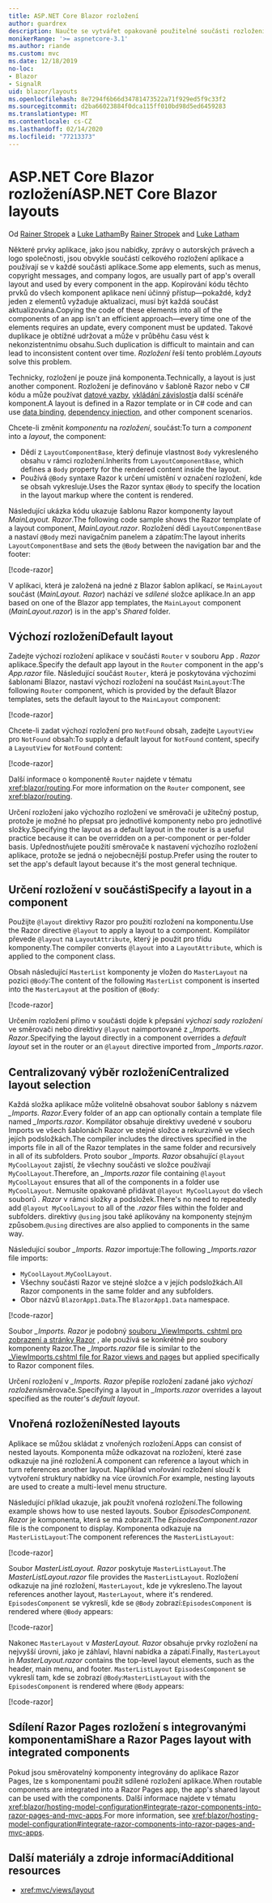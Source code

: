 ```yaml
---
title: ASP.NET Core Blazor rozložení
author: guardrex
description: Naučte se vytvářet opakovaně použitelné součásti rozložení pro aplikace Blazor.
monikerRange: '>= aspnetcore-3.1'
ms.author: riande
ms.custom: mvc
ms.date: 12/18/2019
no-loc:
- Blazor
- SignalR
uid: blazor/layouts
ms.openlocfilehash: 8e7294f6b66d34781473522a71f929ed5f9c33f2
ms.sourcegitcommit: d2ba66023884f0dca115ff010bd98d5ed6459283
ms.translationtype: MT
ms.contentlocale: cs-CZ
ms.lasthandoff: 02/14/2020
ms.locfileid: "77213373"
---
```

# <a name="aspnet-core-opno-locblazor-layouts"></a><span data-ttu-id="dbce0-103">ASP.NET Core Blazor rozložení</span><span class="sxs-lookup"><span data-stu-id="dbce0-103">ASP.NET Core Blazor layouts</span></span>

<span data-ttu-id="dbce0-104">Od [Rainer Stropek](https://www.timecockpit.com) a [Luke Latham](https://github.com/guardrex)</span><span class="sxs-lookup"><span data-stu-id="dbce0-104">By [Rainer Stropek](https://www.timecockpit.com) and [Luke Latham](https://github.com/guardrex)</span></span>

<span data-ttu-id="dbce0-105">Některé prvky aplikace, jako jsou nabídky, zprávy o autorských právech a logo společnosti, jsou obvykle součástí celkového rozložení aplikace a používají se v každé součásti aplikace.</span><span class="sxs-lookup"><span data-stu-id="dbce0-105">Some app elements, such as menus, copyright messages, and company logos, are usually part of app's overall layout and used by every component in the app.</span></span> <span data-ttu-id="dbce0-106">Kopírování kódu těchto prvků do všech komponent aplikace není účinný přístup&mdash;pokaždé, když jeden z elementů vyžaduje aktualizaci, musí být každá součást aktualizována.</span><span class="sxs-lookup"><span data-stu-id="dbce0-106">Copying the code of these elements into all of the components of an app isn't an efficient approach&mdash;every time one of the elements requires an update, every component must be updated.</span></span> <span data-ttu-id="dbce0-107">Takové duplikace je obtížné udržovat a může v průběhu času vést k nekonzistentnímu obsahu.</span><span class="sxs-lookup"><span data-stu-id="dbce0-107">Such duplication is difficult to maintain and can lead to inconsistent content over time.</span></span> <span data-ttu-id="dbce0-108">*Rozložení* řeší tento problém.</span><span class="sxs-lookup"><span data-stu-id="dbce0-108">*Layouts* solve this problem.</span></span>

<span data-ttu-id="dbce0-109">Technicky, rozložení je pouze jiná komponenta.</span><span class="sxs-lookup"><span data-stu-id="dbce0-109">Technically, a layout is just another component.</span></span> <span data-ttu-id="dbce0-110">Rozložení je definováno v šabloně Razor nebo v C# kódu a může používat [datové vazby](xref:blazor/components#data-binding), [vkládání závislostí](xref:blazor/dependency-injection)a další scénáře komponent.</span><span class="sxs-lookup"><span data-stu-id="dbce0-110">A layout is defined in a Razor template or in C# code and can use [data binding](xref:blazor/components#data-binding), [dependency injection](xref:blazor/dependency-injection), and other component scenarios.</span></span>

<span data-ttu-id="dbce0-111">Chcete-li změnit *komponentu* na *rozložení*, součást:</span><span class="sxs-lookup"><span data-stu-id="dbce0-111">To turn a *component* into a *layout*, the component:</span></span>

* <span data-ttu-id="dbce0-112">Dědí z `LayoutComponentBase`, který definuje vlastnost `Body` vykresleného obsahu v rámci rozložení.</span><span class="sxs-lookup"><span data-stu-id="dbce0-112">Inherits from `LayoutComponentBase`, which defines a `Body` property for the rendered content inside the layout.</span></span>
* <span data-ttu-id="dbce0-113">Používá `@Body` syntaxe Razor k určení umístění v označení rozložení, kde se obsah vykresluje.</span><span class="sxs-lookup"><span data-stu-id="dbce0-113">Uses the Razor syntax `@Body` to specify the location in the layout markup where the content is rendered.</span></span>

<span data-ttu-id="dbce0-114">Následující ukázka kódu ukazuje šablonu Razor komponenty layout *MainLayout. Razor*.</span><span class="sxs-lookup"><span data-stu-id="dbce0-114">The following code sample shows the Razor template of a layout component, *MainLayout.razor*.</span></span> <span data-ttu-id="dbce0-115">Rozložení dědí `LayoutComponentBase` a nastaví `@Body` mezi navigačním panelem a zápatím:</span><span class="sxs-lookup"><span data-stu-id="dbce0-115">The layout inherits `LayoutComponentBase` and sets the `@Body` between the navigation bar and the footer:</span></span>

[!code-razor[](layouts/sample_snapshot/3.x/MainLayout.razor?highlight=1,13)]

<span data-ttu-id="dbce0-116">V aplikaci, která je založená na jedné z Blazor šablon aplikací, se `MainLayout` součást (*MainLayout. Razor*) nachází ve *sdílené* složce aplikace.</span><span class="sxs-lookup"><span data-stu-id="dbce0-116">In an app based on one of the Blazor app templates, the `MainLayout` component (*MainLayout.razor*) is in the app's *Shared* folder.</span></span>

## <a name="default-layout"></a><span data-ttu-id="dbce0-117">Výchozí rozložení</span><span class="sxs-lookup"><span data-stu-id="dbce0-117">Default layout</span></span>

<span data-ttu-id="dbce0-118">Zadejte výchozí rozložení aplikace v součásti `Router` v souboru App *. Razor* aplikace.</span><span class="sxs-lookup"><span data-stu-id="dbce0-118">Specify the default app layout in the `Router` component in the app's *App.razor* file.</span></span> <span data-ttu-id="dbce0-119">Následující součást `Router`, která je poskytována výchozími šablonami Blazor, nastaví výchozí rozložení na součást `MainLayout`:</span><span class="sxs-lookup"><span data-stu-id="dbce0-119">The following `Router` component, which is provided by the default Blazor templates, sets the default layout to the `MainLayout` component:</span></span>

[!code-razor[](layouts/sample_snapshot/3.x/App1.razor?highlight=3)]

<span data-ttu-id="dbce0-120">Chcete-li zadat výchozí rozložení pro `NotFound` obsah, zadejte `LayoutView` pro `NotFound` obsah:</span><span class="sxs-lookup"><span data-stu-id="dbce0-120">To supply a default layout for `NotFound` content, specify a `LayoutView` for `NotFound` content:</span></span>

[!code-razor[](layouts/sample_snapshot/3.x/App2.razor?highlight=6-9)]

<span data-ttu-id="dbce0-121">Další informace o komponentě `Router` najdete v tématu <xref:blazor/routing>.</span><span class="sxs-lookup"><span data-stu-id="dbce0-121">For more information on the `Router` component, see <xref:blazor/routing>.</span></span>

<span data-ttu-id="dbce0-122">Určení rozložení jako výchozího rozložení ve směrovači je užitečný postup, protože je možné ho přepsat pro jednotlivé komponenty nebo pro jednotlivé složky.</span><span class="sxs-lookup"><span data-stu-id="dbce0-122">Specifying the layout as a default layout in the router is a useful practice because it can be overridden on a per-component or per-folder basis.</span></span> <span data-ttu-id="dbce0-123">Upřednostňujete použití směrovače k nastavení výchozího rozložení aplikace, protože se jedná o nejobecnější postup.</span><span class="sxs-lookup"><span data-stu-id="dbce0-123">Prefer using the router to set the app's default layout because it's the most general technique.</span></span>

## <a name="specify-a-layout-in-a-component"></a><span data-ttu-id="dbce0-124">Určení rozložení v součásti</span><span class="sxs-lookup"><span data-stu-id="dbce0-124">Specify a layout in a component</span></span>

<span data-ttu-id="dbce0-125">Použijte `@layout` direktivy Razor pro použití rozložení na komponentu.</span><span class="sxs-lookup"><span data-stu-id="dbce0-125">Use the Razor directive `@layout` to apply a layout to a component.</span></span> <span data-ttu-id="dbce0-126">Kompilátor převede `@layout` na `LayoutAttribute`, který je použit pro třídu komponenty.</span><span class="sxs-lookup"><span data-stu-id="dbce0-126">The compiler converts `@layout` into a `LayoutAttribute`, which is applied to the component class.</span></span>

<span data-ttu-id="dbce0-127">Obsah následující `MasterList` komponenty je vložen do `MasterLayout` na pozici `@Body`:</span><span class="sxs-lookup"><span data-stu-id="dbce0-127">The content of the following `MasterList` component is inserted into the `MasterLayout` at the position of `@Body`:</span></span>

[!code-razor[](layouts/sample_snapshot/3.x/MasterList.razor?highlight=1)]

<span data-ttu-id="dbce0-128">Určením rozložení přímo v součásti dojde k přepsání *výchozí sady rozložení* ve směrovači nebo direktivy `@layout` naimportované z *_Imports. Razor*.</span><span class="sxs-lookup"><span data-stu-id="dbce0-128">Specifying the layout directly in a component overrides a *default layout* set in the router or an `@layout` directive imported from *_Imports.razor*.</span></span>

## <a name="centralized-layout-selection"></a><span data-ttu-id="dbce0-129">Centralizovaný výběr rozložení</span><span class="sxs-lookup"><span data-stu-id="dbce0-129">Centralized layout selection</span></span>

<span data-ttu-id="dbce0-130">Každá složka aplikace může volitelně obsahovat soubor šablony s názvem *_Imports. Razor*.</span><span class="sxs-lookup"><span data-stu-id="dbce0-130">Every folder of an app can optionally contain a template file named *_Imports.razor*.</span></span> <span data-ttu-id="dbce0-131">Kompilátor obsahuje direktivy uvedené v souboru Imports ve všech šablonách Razor ve stejné složce a rekurzivně ve všech jejích podsložkách.</span><span class="sxs-lookup"><span data-stu-id="dbce0-131">The compiler includes the directives specified in the imports file in all of the Razor templates in the same folder and recursively in all of its subfolders.</span></span> <span data-ttu-id="dbce0-132">Proto soubor *_Imports. Razor* obsahující `@layout MyCoolLayout` zajistí, že všechny součásti ve složce používají `MyCoolLayout`.</span><span class="sxs-lookup"><span data-stu-id="dbce0-132">Therefore, an *_Imports.razor* file containing `@layout MyCoolLayout` ensures that all of the components in a folder use `MyCoolLayout`.</span></span> <span data-ttu-id="dbce0-133">Nemusíte opakovaně přidávat `@layout MyCoolLayout` do všech souborů *. Razor* v rámci složky a podsložek.</span><span class="sxs-lookup"><span data-stu-id="dbce0-133">There's no need to repeatedly add `@layout MyCoolLayout` to all of the *.razor* files within the folder and subfolders.</span></span> <span data-ttu-id="dbce0-134">direktivy `@using` jsou také aplikovány na komponenty stejným způsobem.</span><span class="sxs-lookup"><span data-stu-id="dbce0-134">`@using` directives are also applied to components in the same way.</span></span>

<span data-ttu-id="dbce0-135">Následující soubor *_Imports. Razor* importuje:</span><span class="sxs-lookup"><span data-stu-id="dbce0-135">The following *_Imports.razor* file imports:</span></span>

* <span data-ttu-id="dbce0-136">`MyCoolLayout`.</span><span class="sxs-lookup"><span data-stu-id="dbce0-136">`MyCoolLayout`.</span></span>
* <span data-ttu-id="dbce0-137">Všechny součásti Razor ve stejné složce a v jejích podsložkách.</span><span class="sxs-lookup"><span data-stu-id="dbce0-137">All Razor components in the same folder and any subfolders.</span></span>
* <span data-ttu-id="dbce0-138">Obor názvů `BlazorApp1.Data`.</span><span class="sxs-lookup"><span data-stu-id="dbce0-138">The `BlazorApp1.Data` namespace.</span></span>
 
[!code-razor[](layouts/sample_snapshot/3.x/_Imports.razor)]

<span data-ttu-id="dbce0-139">Soubor *_Imports. Razor* je podobný [souboru _ViewImports. cshtml pro zobrazení a stránky Razor](xref:mvc/views/layout#importing-shared-directives) , ale používá se konkrétně pro soubory komponenty Razor.</span><span class="sxs-lookup"><span data-stu-id="dbce0-139">The *_Imports.razor* file is similar to the [_ViewImports.cshtml file for Razor views and pages](xref:mvc/views/layout#importing-shared-directives) but applied specifically to Razor component files.</span></span>

<span data-ttu-id="dbce0-140">Určení rozložení v *_Imports. Razor* přepíše rozložení zadané jako *výchozí rozložení*směrovače.</span><span class="sxs-lookup"><span data-stu-id="dbce0-140">Specifying a layout in *_Imports.razor* overrides a layout specified as the router's *default layout*.</span></span>

## <a name="nested-layouts"></a><span data-ttu-id="dbce0-141">Vnořená rozložení</span><span class="sxs-lookup"><span data-stu-id="dbce0-141">Nested layouts</span></span>

<span data-ttu-id="dbce0-142">Aplikace se můžou skládat z vnořených rozložení.</span><span class="sxs-lookup"><span data-stu-id="dbce0-142">Apps can consist of nested layouts.</span></span> <span data-ttu-id="dbce0-143">Komponenta může odkazovat na rozložení, které zase odkazuje na jiné rozložení.</span><span class="sxs-lookup"><span data-stu-id="dbce0-143">A component can reference a layout which in turn references another layout.</span></span> <span data-ttu-id="dbce0-144">Například vnořování rozložení slouží k vytvoření struktury nabídky na více úrovních.</span><span class="sxs-lookup"><span data-stu-id="dbce0-144">For example, nesting layouts are used to create a multi-level menu structure.</span></span>

<span data-ttu-id="dbce0-145">Následující příklad ukazuje, jak použít vnořená rozložení.</span><span class="sxs-lookup"><span data-stu-id="dbce0-145">The following example shows how to use nested layouts.</span></span> <span data-ttu-id="dbce0-146">Soubor *EpisodesComponent. Razor* je komponenta, která se má zobrazit.</span><span class="sxs-lookup"><span data-stu-id="dbce0-146">The *EpisodesComponent.razor* file is the component to display.</span></span> <span data-ttu-id="dbce0-147">Komponenta odkazuje na `MasterListLayout`:</span><span class="sxs-lookup"><span data-stu-id="dbce0-147">The component references the `MasterListLayout`:</span></span>

[!code-razor[](layouts/sample_snapshot/3.x/EpisodesComponent.razor?highlight=1)]

<span data-ttu-id="dbce0-148">Soubor *MasterListLayout. Razor* poskytuje `MasterListLayout`.</span><span class="sxs-lookup"><span data-stu-id="dbce0-148">The *MasterListLayout.razor* file provides the `MasterListLayout`.</span></span> <span data-ttu-id="dbce0-149">Rozložení odkazuje na jiné rozložení, `MasterLayout`, kde je vykresleno.</span><span class="sxs-lookup"><span data-stu-id="dbce0-149">The layout references another layout, `MasterLayout`, where it's rendered.</span></span> <span data-ttu-id="dbce0-150">`EpisodesComponent` se vykreslí, kde se `@Body` zobrazí:</span><span class="sxs-lookup"><span data-stu-id="dbce0-150">`EpisodesComponent` is rendered where `@Body` appears:</span></span>

[!code-razor[](layouts/sample_snapshot/3.x/MasterListLayout.razor?highlight=1,9)]

<span data-ttu-id="dbce0-151">Nakonec `MasterLayout` v *MasterLayout. Razor* obsahuje prvky rozložení na nejvyšší úrovni, jako je záhlaví, hlavní nabídka a zápatí.</span><span class="sxs-lookup"><span data-stu-id="dbce0-151">Finally, `MasterLayout` in *MasterLayout.razor* contains the top-level layout elements, such as the header, main menu, and footer.</span></span> <span data-ttu-id="dbce0-152">`MasterListLayout` `EpisodesComponent` se vykreslí tam, kde se zobrazí `@Body`:</span><span class="sxs-lookup"><span data-stu-id="dbce0-152">`MasterListLayout` with the `EpisodesComponent` is rendered where `@Body` appears:</span></span>

[!code-razor[](layouts/sample_snapshot/3.x/MasterLayout.razor?highlight=6)]

## <a name="share-a-razor-pages-layout-with-integrated-components"></a><span data-ttu-id="dbce0-153">Sdílení Razor Pages rozložení s integrovanými komponentami</span><span class="sxs-lookup"><span data-stu-id="dbce0-153">Share a Razor Pages layout with integrated components</span></span>

<span data-ttu-id="dbce0-154">Pokud jsou směrovatelný komponenty integrovány do aplikace Razor Pages, lze s komponentami použít sdílené rozložení aplikace.</span><span class="sxs-lookup"><span data-stu-id="dbce0-154">When routable components are integrated into a Razor Pages app, the app's shared layout can be used with the components.</span></span> <span data-ttu-id="dbce0-155">Další informace najdete v tématu <xref:blazor/hosting-model-configuration#integrate-razor-components-into-razor-pages-and-mvc-apps>.</span><span class="sxs-lookup"><span data-stu-id="dbce0-155">For more information, see <xref:blazor/hosting-model-configuration#integrate-razor-components-into-razor-pages-and-mvc-apps>.</span></span>

## <a name="additional-resources"></a><span data-ttu-id="dbce0-156">Další materiály a zdroje informací</span><span class="sxs-lookup"><span data-stu-id="dbce0-156">Additional resources</span></span>

* <xref:mvc/views/layout>

